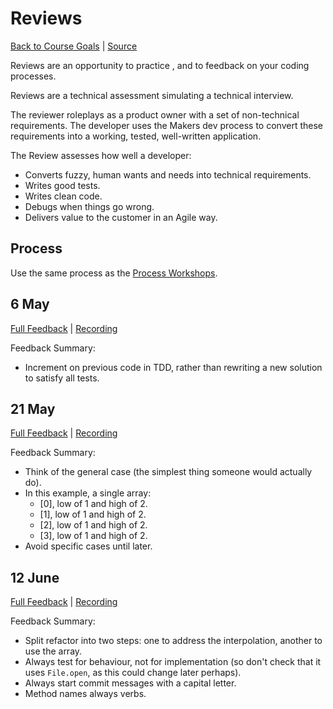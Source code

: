 # Reviews

[Back to Course Goals](README.md) | [Source](https://docs.google.com/document/d/1EgbszeKZ1JZGwy_uWxRJE1zeiedQ9oBhfdkau2Z34OU)

Reviews are an opportunity to practice , and to feedback on your coding processes.

Reviews are a technical assessment simulating a technical interview.

The reviewer roleplays as a product owner with a set of non-technical requirements. The developer uses the Makers dev process to convert these requirements into a working, tested, well-written application.

The Review assesses how well a developer:

- Converts fuzzy, human wants and needs into technical requirements.
- Writes good tests.
- Writes clean code.
- Debugs when things go wrong.
- Delivers value to the customer in an Agile way.

## Process

Use the same process as the [Process Workshops](/process_workshops.md).

## 6 May

[Full Feedback](/reviews/2020-05-06-feedback.pdf) | [Recording](https://www.youtube.com/watch?v=rLyvq_DT1-w)

Feedback Summary:

- Increment on previous code in TDD, rather than rewriting a new solution to satisfy all tests.

## 21 May

[Full Feedback](/reviews/2020-05-21-feedback.pdf) | [Recording](https://www.youtube.com/watch?v=iNVmJmZIxfs)

Feedback Summary:

- Think of the general case (the simplest thing someone would actually do).
- In this example, a single array:
  - [0], low of 1 and high of 2.
  - [1], low of 1 and high of 2.
  - [2], low of 1 and high of 2.
  - [3], low of 1 and high of 2.
- Avoid specific cases until later.

## 12 June

[Full Feedback](/reviews/2020-06-12-feedback.pdf) | [Recording](https://www.youtube.com/watch?v=HDtL4z3_niE)

Feedback Summary:

- Split refactor into two steps: one to address the interpolation, another to use the array.
- Always test for behaviour, not for implementation (so don't check that it uses `File.open`, as this could change later perhaps).
- Always start commit messages with a capital letter.
- Method names always verbs.
